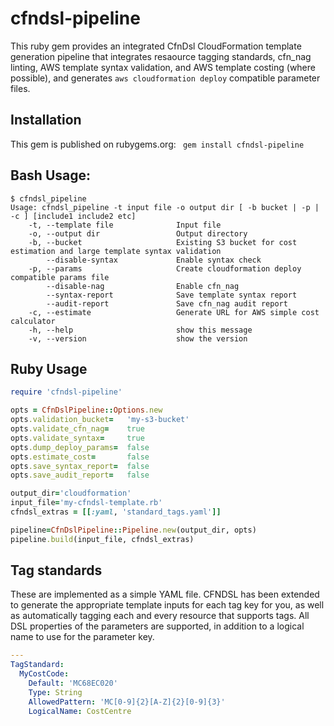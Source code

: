# cfndsl-pipeline

This ruby gem provides an integrated CfnDsl CloudFormation template generation pipeline that integrates resaource tagging standards, cfn_nag linting, AWS template syntax validation, and AWS template costing (where possible), and generates `aws cloudformation deploy` compatible parameter files.

## Installation
This gem is published on rubygems.org:
``` gem install cfndsl-pipeline```

## Bash Usage:
```shell
$ cfndsl_pipeline
Usage: cfndsl_pipeline -t input file -o output dir [ -b bucket | -p | -c ] [include1 include2 etc]
    -t, --template file              Input file
    -o, --output dir                 Output directory
    -b, --bucket                     Existing S3 bucket for cost estimation and large template syntax validation
        --disable-syntax             Enable syntax check
    -p, --params                     Create cloudformation deploy compatible params file
        --disable-nag                Enable cfn_nag 
        --syntax-report              Save template syntax report
        --audit-report               Save cfn_nag audit report
    -c, --estimate                   Generate URL for AWS simple cost calculator
    -h, --help                       show this message
    -v, --version                    show the version
```

## Ruby Usage
```ruby
require 'cfndsl-pipeline'

opts = CfnDslPipeline::Options.new
opts.validation_bucket=   'my-s3-bucket'
opts.validate_cfn_nag=    true
opts.validate_syntax=     true
opts.dump_deploy_params=  false
opts.estimate_cost=       false
opts.save_syntax_report=  false
opts.save_audit_report=   false

output_dir='cloudformation'
input_file='my-cfndsl-template.rb'
cfndsl_extras = [[:yaml, 'standard_tags.yaml']]

pipeline=CfnDslPipeline::Pipeline.new(output_dir, opts)
pipeline.build(input_file, cfndsl_extras)
```


## Tag standards
These are implemented as a simple YAML file. CFNDSL has been extended to generate the appropriate template inputs for each tag key for you, as well as automatically tagging each and every resource that supports tags. All DSL properties of the parameters are supported, in addition to a logical name to use for the parameter key.

```yaml
---
TagStandard:
  MyCostCode:
    Default: 'MC68EC020'
    Type: String
    AllowedPattern: 'MC[0-9]{2}[A-Z]{2}[0-9]{3}'
    LogicalName: CostCentre
